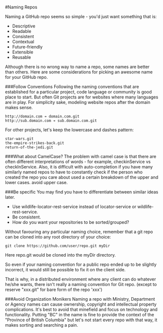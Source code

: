 #Naming ReposNaming a GitHub repo seems so simple - you'd just want something that is:- Descriptive- Readable- Consistent- Contextual- Future-friendly- Extensible- ReusableAlthough there is no wrong way to name a repo, some names are better than others. Here are some considerations for picking an awesome name for your GitHub repo.###Follow ConventionsFollowing the naming conventions that are established for a particular project, code language or community is good place to start. But often Git projects are for websites where many languages are in play. For simplicity sake, modeling website repos after the domain makes sense.    http://domain.com ➔ domain.com.git    http://sub.domain.com ➔ sub.domain.com.gitFor other projects, let's keep the lowercase and dashes pattern:    star-wars.git    the-empire-strikes-back.git    return-of-the-jedi.git###What about CamelCase?The problem with camel case is that there are often different interpretations of words - for example, checkinService vs checkInService. Also, it is difficult with auto-completion if you have many similarly named repos to have to constantly check if the person who created the repo you care about used a certain breakdown of the upper and lower cases. avoid upper case.###Be specificYou may find you have to differentiate between similar ideas later.- Use wildlife-locator-rest-service instead of locator-service or wildlife-rest-service.- Be consistent. - How do you want your repositories to be sorted/grouped?Without favouring any particular naming choice, remember that a git repo can be cloned into any root directory of your choice:    git clone https://github.com/user/repo.git myDirHere repo.git would be cloned into the myDir directory.So even if your naming convention for a public repo ended up to be slightly incorrect, it would still be possible to fix it on the client side.That is why, in a distributed environment where any client can do whatever he/she wants, there isn't really a naming convention for Git repo.(except to reserve "xxx.git" for bare form of the repo 'xxx')###Avoid Organization MonikersNaming a repo with Ministry, Department or Agency names can cause ownership, copyright and intellectual property complications. It's best to avoid that minefield and focus on technology and functionality. Putting "BC" in the name is fine to provide the context of the "Province of British Columbia" but let's not start every repo with that way, it makes sorting and searching a pain.